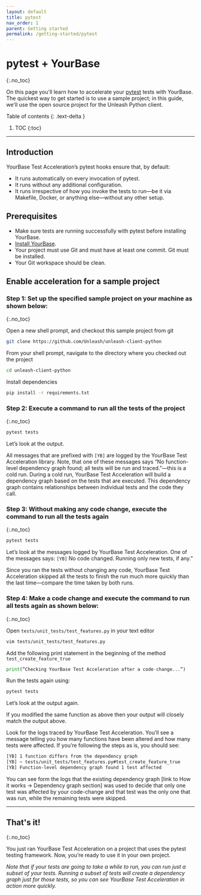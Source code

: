 ```yaml
---
layout: default
title: pytest
nav_order: 1
parent: Getting started
permalink: /getting-started/pytest
---
```


# pytest + YourBase
{:.no_toc}

On this page you'll learn how to accelerate your [pytest][pytest] tests with YourBase.
The quickest way to get started is to use a sample project; in this guide, we'll use the
open source project for the Unleash Python client.

[pytest]: https://pytest.org

Table of contents
{: .text-delta }

1. TOC
{:toc}

---

## Introduction
YourBase Test Acceleration’s pytest hooks ensure that, by default:
- It runs automatically on every invocation of pytest.
- It runs without any additional configuration.
- It runs irrespective of how you invoke the tests to run—be it via Makefile, Docker, or anything else—without any other setup.

## Prerequisites
- Make sure tests are running successfully with pytest before installing YourBase.
- [Install YourBase][install].
- Your project must use Git and must have at least one commit. Git must be installed.
- Your Git workspace should be clean.

[install]: ../install.md

## Enable acceleration for a sample project

### Step 1: Set up the specified sample project on your machine as shown below:
{:.no_toc}

Open a new shell prompt, and checkout this sample project from git

```sh
git clone https://github.com/Unleash/unleash-client-python
```

From your shell prompt, navigate to the directory where you checked out the project

```sh
cd unleash-client-python
```
 
Install dependencies 

```sh
pip install -r requirements.txt
```

### Step 2: Execute a command to run all the tests of the project
{:.no_toc}

```sh
pytest tests
```

Let’s look at the output.

All messages that are prefixed with `[YB]` are logged by the YourBase Test Acceleration library. Note, that one of these messages says “No function-level dependency graph found; all tests will be run and traced.”—this is a cold run. During a cold run, YourBase Test Acceleration will build a dependency graph based on the tests that are executed. This dependency graph contains relationships between individual tests and the code they call.

### Step 3: Without making any code change, execute the command to run all the tests again
{:.no_toc}

```sh
pytest tests
```

Let’s look at the messages logged by YourBase Test Acceleration. One of the messages says: `[YB]` No code changed. Running only new tests, if any.”

Since you ran the tests without changing any code, YourBase Test Acceleration skipped all the tests to finish the run much more quickly than the last time—compare the time taken by both runs.

### Step 4: Make a code change and execute the command to run all tests again as shown below:
{:.no_toc}

Open `tests/unit_tests/test_features.py` in your text editor

```sh
vim tests/unit_tests/test_features.py
```

Add the following print statement in the beginning of the method `test_create_feature_true`

```python
print(“Checking YourBase Test Acceleration after a code-change...”)
```

Run the tests again using:

```sh
pytest tests
```

Let’s look at the output again. 

If you modified the same function as above then your output will closely match the output above. 

Look for the logs traced by YourBase Test Acceleration. You’ll see a message telling you how many functions have been altered and how many tests were affected. If you’re following the steps as is, you should see:

```sh
[YB] 1 function differs from the dependency graph
[YB] ~ tests/unit_tests/test_features.py#test_create_feature_true
[YB] Function-level dependency graph found 1 test affected
```

You can see form the logs that the existing dependency graph [link to How it works → Dependency graph section] was used to decide that only one test was affected by your code-change and that test was the only one that was run, while the remaining tests were skipped.

---

## That's it!
{:.no_toc}

You just ran YourBase Test Acceleration on a project that uses the pytest testing framework. Now, you’re ready to use it in your own project. 

_Note that if your tests are going to take a while to run, you can run just a subset of your tests. Running a subset of tests will create a dependency graph just for those tests, so you can see YourBase Test Acceleration in action more quickly._
